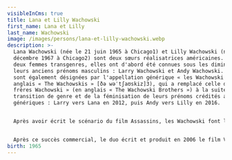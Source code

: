 ```yaml
---
visibleInCms: true
title: Lana et Lilly Wachowski
first_name: Lana et Lilly
last_name: Wachowski
image: /images/persons/lana-et-lilly-wachowski.webp
description: >-
  Lana Wachowski (née le 21 juin 1965 à Chicago1) et Lilly Wachowski (née le 29
  décembre 1967 à Chicago2) sont deux sœurs réalisatrices américaines. Toutes
  deux femmes transgenres, elles ont d'abord été connues sous les diminutifs de
  leurs anciens prénoms masculins : Larry Wachowski et Andy Wachowski. Elles
  sont également désignées par l'appellation générique « les Wachowski » (en
  anglais « The Wachowskis » [ðə wəˈtʃaʊskiz]3), qui a remplacé celle des «
  frères Wachowski » (en anglais « The Wachowski Brothers ») à la suite de leur
  transition de genre et de la féminisation de leurs prénoms crédités aux
  génériques : Larry vers Lana en 2012, puis Andy vers Lilly en 2016.


  Après avoir écrit le scénario du film Assassins, les Wachowski font leurs débuts à la réalisation en 1996 avec le film Bound, puis acquièrent leur notoriété avec leur projet suivant, Matrix (1999), qui rencontre un large succès au box-office et leur vaut le Saturn Award de la meilleure réalisation. Les Wachowski continuent de s'impliquer profondément dans l'écriture et la production d'autres œuvres de cette franchise, ainsi que dans la réalisation pour les deux suites sorties en 2003 : Matrix Reloaded et Matrix Revolutions. Un quatrième volet, Matrix Resurrections, seulement réalisé par Lana Wachowski, sort en 2021.


  Après ce succès commercial, le duo écrit et produit en 2006 le film V pour Vendetta (adaptation du comic d'Alan Moore), puis travaille en 2008 sur une adaptation d'une série animée japonaise, Speed Racer. Leur film Cloud Atlas, sorti en 2012, coréalisé avec Tom Tykwer et adapté du roman de David Mitchell, fait figurer pour la première fois le nom de « Lana Wachowski » au générique4,5. Suivent en 2015 le film Jupiter : Le Destin de l'univers et la série Netflix Sense8, co-créée par Joseph Michael Straczynski.
birth: 1965
---
```

